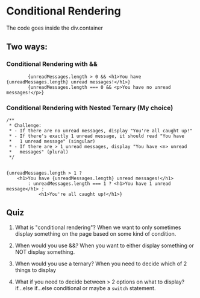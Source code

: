 # Conditional Rendering

The code goes inside the div.container

## Two ways: 

### Conditional Rendering with && 
           
            {unreadMessages.length > 0 && <h1>You have {unreadMessages.length} unread messages!</h1>}
            {unreadMessages.length === 0 && <p>You have no unread messages!</p>}

### Conditional Rendering with Nested Ternary (My choice)

    /**
     * Challenge:
     * - If there are no unread messages, display "You're all caught up!"
     * - If there's exactly 1 unread message, it should read "You have 
     *   1 unread message" (singular)
     * - If there are > 1 unread messages, display "You have <n> unread
     *   messages" (plural)
     */

            
    {unreadMessages.length > 1 ? 
        <h1>You have {unreadMessages.length} unread messages!</h1> 
            : unreadMessages.length === 1 ? <h1>You have 1 unread message</h1> :
                <h1>You're all caught up!</h1>}


## Quiz

1. What is "conditional rendering"?
When we want to only sometimes display something on the page
based on some kind of condition.


2. When would you use &&?
When you want to either display something or NOT display something.


3. When would you use a ternary?
When you need to decide which of 2 things to display


4. What if you need to decide between > 2 options on
   what to display?
if...else if...else conditional or maybe a `switch` statement.